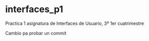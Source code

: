 # interfaces_p1
Practica 1 asignatura de Interfaces de Usuario, 3º 1er cuatrimestre

Cambio pa probar un commit